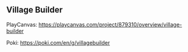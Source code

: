 Village Builder
---------------

PlayCanvas: https://playcanvas.com/project/879310/overview/village-builder

Poki: https://poki.com/en/g/villagebuilder

